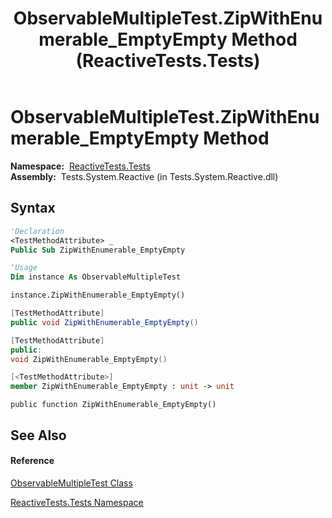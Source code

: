 ﻿---
title: ObservableMultipleTest.ZipWithEnumerable_EmptyEmpty Method  (ReactiveTests.Tests)
TOCTitle: ZipWithEnumerable_EmptyEmpty Method
ms:assetid: M:ReactiveTests.Tests.ObservableMultipleTest.ZipWithEnumerable_EmptyEmpty
ms:mtpsurl: https://msdn.microsoft.com/en-us/library/reactivetests.tests.observablemultipletest.zipwithenumerable_emptyempty(v=VS.103)
ms:contentKeyID: 36620741
ms.date: 06/28/2011
mtps_version: v=VS.103
f1_keywords:
- ReactiveTests.Tests.ObservableMultipleTest.ZipWithEnumerable_EmptyEmpty
dev_langs:
- CSharp
- JScript
- VB
- FSharp
- c++
---

# ObservableMultipleTest.ZipWithEnumerable\_EmptyEmpty Method

**Namespace:**  [ReactiveTests.Tests](hh289046\(v=vs.103\).md)  
**Assembly:**  Tests.System.Reactive (in Tests.System.Reactive.dll)

## Syntax

``` vb
'Declaration
<TestMethodAttribute> _
Public Sub ZipWithEnumerable_EmptyEmpty
```

``` vb
'Usage
Dim instance As ObservableMultipleTest

instance.ZipWithEnumerable_EmptyEmpty()
```

``` csharp
[TestMethodAttribute]
public void ZipWithEnumerable_EmptyEmpty()
```

``` c++
[TestMethodAttribute]
public:
void ZipWithEnumerable_EmptyEmpty()
```

``` fsharp
[<TestMethodAttribute>]
member ZipWithEnumerable_EmptyEmpty : unit -> unit 
```

``` jscript
public function ZipWithEnumerable_EmptyEmpty()
```

## See Also

#### Reference

[ObservableMultipleTest Class](hh303586\(v=vs.103\).md)

[ReactiveTests.Tests Namespace](hh289046\(v=vs.103\).md)

